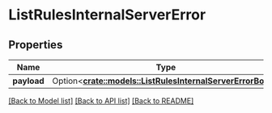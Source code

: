 # ListRulesInternalServerError

## Properties

Name | Type | Description | Notes
------------ | ------------- | ------------- | -------------
**payload** | Option<[**crate::models::ListRulesInternalServerErrorBody**](ListRulesInternalServerErrorBody.md)> |  | [optional]

[[Back to Model list]](../README.md#documentation-for-models) [[Back to API list]](../README.md#documentation-for-api-endpoints) [[Back to README]](../README.md)



